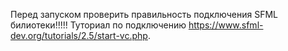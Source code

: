 Перед запуском проверить правильность подключения SFML билиотеки!!!!!
Туториал по подключению https://www.sfml-dev.org/tutorials/2.5/start-vc.php.
